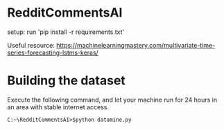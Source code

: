 # RedditCommentsAI

setup: run 'pip install -r requirements.txt'

Useful resource: https://machinelearningmastery.com/multivariate-time-series-forecasting-lstms-keras/

# Building the dataset

Execute the following command, and let your machine run for 24 hours in an area with stable internet access.

```
C:~\RedditCommentsAI>$python datamine.py
```
